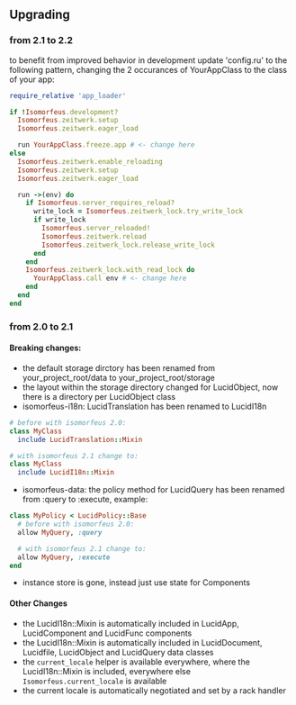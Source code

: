 ## Upgrading

### from 2.1 to 2.2

to benefit from improved behavior in development update 'config.ru' to the following pattern,
changing the 2 occurances of YourAppClass to the class of your app:
```ruby
require_relative 'app_loader'

if !Isomorfeus.development?
  Isomorfeus.zeitwerk.setup
  Isomorfeus.zeitwerk.eager_load

  run YourAppClass.freeze.app # <- change here
else
  Isomorfeus.zeitwerk.enable_reloading
  Isomorfeus.zeitwerk.setup
  Isomorfeus.zeitwerk.eager_load

  run ->(env) do
    if Isomorfeus.server_requires_reload?
      write_lock = Isomorfeus.zeitwerk_lock.try_write_lock
      if write_lock
        Isomorfeus.server_reloaded!
        Isomorfeus.zeitwerk.reload
        Isomorfeus.zeitwerk_lock.release_write_lock
      end
    end
    Isomorfeus.zeitwerk_lock.with_read_lock do
      YourAppClass.call env # <- change here
    end
  end
end
```

### from 2.0 to 2.1

#### Breaking changes:
- the default storage dirctory has been renamed from your_project_root/data to your_project_root/storage
- the layout within the storage directory changed for LucidObject, now there is a directory per LucidObject class
- isomorfeus-i18n: LucidTranslation has been renamed to LucidI18n
```ruby
# before with isomorfeus 2.0:
class MyClass
  include LucidTranslation::Mixin

# with isomorfeus 2.1 change to:
class MyClass
  include LucidI18n::Mixin
```
- isomorfeus-data: the policy method for LucidQuery has been renamed from :query to :execute, example:
```ruby
class MyPolicy < LucidPolicy::Base
  # before with isomorfeus 2.0:
  allow MyQuery, :query

  # with isomorfeus 2.1 change to:
  allow MyQuery, :execute
end
```
- instance store is gone, instead just use state for Components

#### Other Changes
- the LucidI18n::Mixin is automatically included in LucidApp, LucidComponent and LucidFunc components
- the LucidI18n::Mixin is automatically included in LucidDocument, Lucidfile, LucidObject and LucidQuery data classes
- the `current_locale` helper is available everywhere, where the LucidI18n::Mixin is included, everywhere else `Isomorfeus.current_locale` is available
- the current locale is automatically negotiated and set by a rack handler
